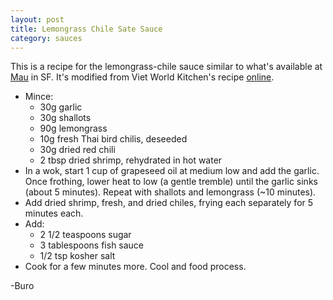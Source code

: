 ```yaml
---
layout: post
title: Lemongrass Chile Sate Sauce
category: sauces
---
```


This is a recipe for the lemongrass-chile sauce similar to what's available at
[Mau][mau] in SF. It's modified from Viet World Kitchen's recipe
[online][recipe].

* Mince:
  - 30g garlic
  - 30g shallots
  - 90g lemongrass
  - 10g fresh Thai bird chilis, deseeded
  - 30g dried red chili
  - 2 tbsp dried shrimp, rehydrated in hot water
* In a wok, start 1 cup of grapeseed oil at medium low and add the garlic. Once
  frothing, lower heat to low (a gentle tremble) until the garlic sinks (about 5
  minutes). Repeat with shallots and lemongrass (~10 minutes).
* Add dried shrimp, fresh, and dried chiles, frying each separately for 5
  minutes each.
* Add:
  - 2 1/2 teaspoons sugar
  - 3 tablespoons fish sauce
  - 1/2 tsp kosher salt
* Cook for a few minutes more. Cool and food process.

[recipe]: https://www.vietworldkitchen.com/blog/2007/07/lemongrass-chil.html
[mau]: https://www.yelp.com/biz/mau-san-francisco

-Buro
